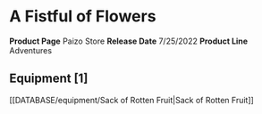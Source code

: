 ﻿---
id: '140'
name: A Fistful of Flowers
rarity: Common
rus_type_level: null
source: null
trait: null
type: Source

---
# A Fistful of Flowers

**Product Page** Paizo Store
**Release Date** 7/25/2022
**Product Line** Adventures

## Equipment [1]

[[DATABASE/equipment/Sack of Rotten Fruit|Sack of Rotten Fruit]]